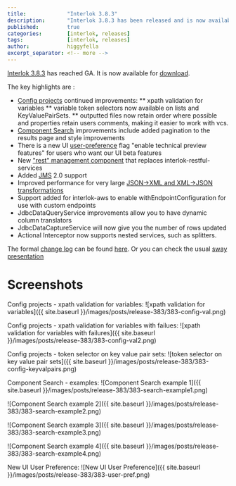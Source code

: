 ```yaml
---
title:             "Interlok 3.8.3"
description:       "Interlok 3.8.3 has been released and is now available for download."
published:         true
categories:        [interlok, releases]
tags:              [interlok, releases]
author:            higgyfella
excerpt_separator: <!-- more -->
---
```


[Interlok 3.8.3](https://development.adaptris.net/installers/Interlok/3.8.3/) has reached GA. It is now available for [download](https://development.adaptris.net/installers/Interlok/3.8.3/).

<!-- more -->

The key highlights are :

* [Config projects](http://interlok.adaptris.net/interlok-docs/ui-config-project.html) continued improvements:
** xpath validation for variables
** variable token selectors now available on lists and KeyValuePairSets.
** outputted files now retain order where possible and properties retain users comments, making it easier to work with vcs.
* [Component Search](http://interlok.adaptris.net/interlok-docs/ui-interlok-component-search.html) improvements include added pagination to the results page and style improvements
* There is a new UI [user-preference](http://interlok.adaptris.net/interlok-docs/ui-user-preferences.html) flag "enable technical preview features" for users who want our UI beta features
* New ["rest" management component](http://interlok.adaptris.net/interlok-docs/adapter-hosting-rest.html) that replaces interlok-restful-services
* Added [JMS](http://interlok.adaptris.net/interlok-docs/cookbook-jms.html) 2.0 support
* Improved performance for very large [JSON->XML and XML->JSON transformations](http://interlok.adaptris.net/interlok-docs/cookbook-json-transform.html)
* Support added for interlok-aws to enable withEndpointConfiguration for use with custom endpoints
* JdbcDataQueryService improvements allow you to have dynamic column translators
* JdbcDataCaptureService will now give you the number of rows updated
* Actional Interceptor now supports nested services, such as splitters.

The formal [change log](https://development.adaptris.net/docs/Interlok/changelog.html) can be found [here](https://development.adaptris.net/docs/Interlok/changelog.html). 
Or you can check the usual [sway presentation](https://sway.office.com/Ean39QSCTT74mdjl)


# Screenshots

Config projects - xpath validation for variables:
![xpath validation for variables]({{ site.baseurl }}/images/posts/release-383/383-config-val.png)

Config projects - xpath validation for variables with failues:
![xpath validation for variables with failures]({{ site.baseurl }}/images/posts/release-383/383-config-val2.png)

Config projects - token selector on key value pair sets:
![token selector on key value pair sets]({{ site.baseurl }}/images/posts/release-383/383-config-keyvalpairs.png)

Component Search - examples:
![Component Search example 1]({{ site.baseurl }}/images/posts/release-383/383-search-example1.png)

![Component Search example 2]({{ site.baseurl }}/images/posts/release-383/383-search-example2.png)

![Component Search example 3]({{ site.baseurl }}/images/posts/release-383/383-search-example3.png)

![Component Search example 4]({{ site.baseurl }}/images/posts/release-383/383-search-example4.png)


New UI User Preference:
![New UI User Preference]({{ site.baseurl }}/images/posts/release-383/383-user-pref.png)
